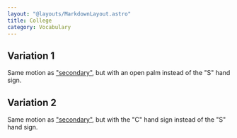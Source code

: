 ```yaml
---
layout: "@layouts/MarkdownLayout.astro"
title: College
category: Vocabulary
---
```


## Variation 1

Same motion as ["secondary"](../secondary),
but with an open palm instead of the "S" hand sign.

## Variation 2

Same motion as ["secondary"](../secondary),
but with the "C" hand sign instead of the "S" hand sign.
